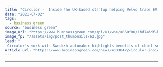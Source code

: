 ```yaml
---
title: "Circulor -  Inside the UK-based startup helping Volvo trace EV battery materials"
date: "2021-07-02"
tags: 
  - business green
source: "business green"
image_url: "https://www.businessgreen.com/api/v1/wps/a659f08/1bd7eddf-bd1a-4ffd-b740-bd82be6380e4/4/277321-XC40-Recharge-Pure-Electric-P8-Sage-Green-exterior-static-185x114.jpg"
image_fp: "/assets/img/post_thumbnails/62.jpg"
lead: "
 Circulor's work with Swedish automaker highlights benefits of chief sustainability officers working closely with chief information officers and chief digital officers to deliver supply chain decarbonisation, argues Heather Clancy ..."
article_url: "https://www.businessgreen.com/news/4033847/circulor-inside-uk-startup-helping-volvo-trace-ev-battery-materials"
---
```


---
